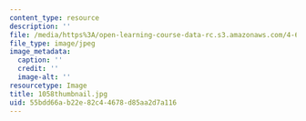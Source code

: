 ```yaml
---
content_type: resource
description: ''
file: /media/https%3A/open-learning-course-data-rc.s3.amazonaws.com/4-614-religious-architecture-and-islamic-cultures-fall-2002/55bdd66ab22e82c44678d85aa2d7a116_1058thumbnail.jpg
file_type: image/jpeg
image_metadata:
  caption: ''
  credit: ''
  image-alt: ''
resourcetype: Image
title: 1058thumbnail.jpg
uid: 55bdd66a-b22e-82c4-4678-d85aa2d7a116
---
```

